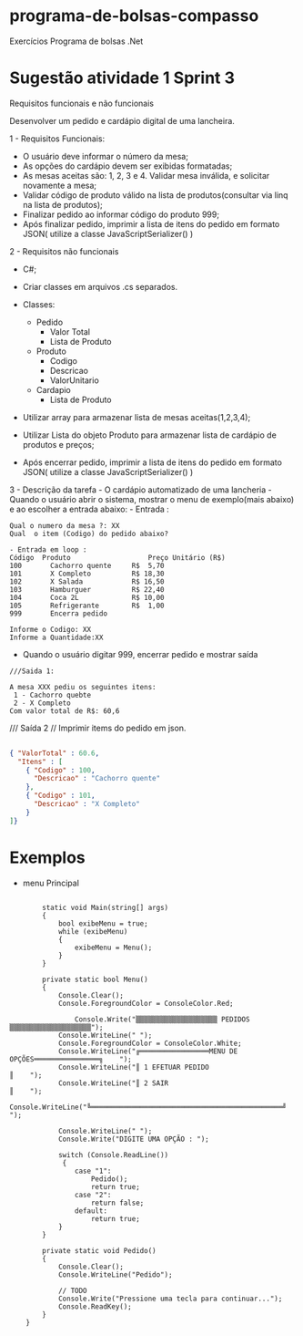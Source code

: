 # programa-de-bolsas-compasso
Exercícios Programa de bolsas .Net

 # Sugestão atividade 1 Sprint 3

Requisitos funcionais e não funcionais

Desenvolver um pedido e cardápio digital de uma lancheira.

1 - Requisitos Funcionais:

 * O usuário deve informar o número da mesa;
 * As opções do cardápio devem ser exibidas formatadas;
 * As mesas aceitas são: 1, 2, 3 e 4. Validar mesa inválida, e solicitar novamente a mesa;
 * Validar código de produto válido na lista de produtos(consultar via linq na lista de produtos);
 * Finalizar pedido ao informar código do produto 999;
 * Após finalizar pedido, imprimir a lista de itens do pedido em formato JSON( utilize a classe JavaScriptSerializer() )

2 - Requisitos não funcionais

  * C#;
  * Criar classes em arquivos .cs separados.
  * Classes:
    - Pedido
      - Valor Total
      - Lista de Produto
    - Produto
      - Codigo
      - Descricao
      - ValorUnitario      
    - Cardapio
      - Lista de Produto

  * Utilizar array para armazenar lista de mesas aceitas(1,2,3,4);
  * Utilizar Lista do objeto Produto para armazenar lista de cardápio de produtos e preços;
  * Após encerrar pedido, imprimir a lista de itens do pedido em formato JSON( utilize a classe JavaScriptSerializer() )


3 - Descrição da tarefa
    - O cardápio automatizado de uma lancheria
      - Quando o usuário abrir o sistema, mostrar o menu de exemplo(mais abaixo) e ao escolher a entrada abaixo:
      - Entrada :

```
Qual o numero da mesa ?: XX
Qual  o item (Codigo) do pedido abaixo? 

- Entrada em loop :
Código  Produto                   Preço Unitário (R$)
100       Cachorro quente     R$  5,70
101       X Completo          R$ 18,30
102       X Salada            R$ 16,50
103       Hamburguer          R$ 22,40
104       Coca 2L             R$ 10,00
105       Refrigerante        R$  1,00
999       Encerra pedido

Informe o Codigo: XX
Informe a Quantidade:XX

```
- Quando o usuário digitar 999, encerrar pedido e mostrar saída

```
///Saida 1:

A mesa XXX pediu os seguintes itens:
 1 - Cachorro quebte
 2 - X Completo
Com valor total de R$: 60,6

```
/// Saída 2
// Imprimir items do pedido em json. 

```json
          
{ "ValorTotal" : 60.6,
  "Itens" : [
    { "Codigo" : 100,
      "Descricao" : "Cachorro quente"
    },
    { "Codigo" : 101,
      "Descricao" : "X Completo"
    }    
]}

```
# Exemplos

- menu Principal

```
   
        static void Main(string[] args)
        {
            bool exibeMenu = true;
            while (exibeMenu)
            {
                exibeMenu = Menu();
            }
        }

        private static bool Menu()
        {
            Console.Clear();
            Console.ForegroundColor = ConsoleColor.Red;

                Console.Write("▒▒▒▒▒▒▒▒▒▒▒▒▒▒▒▒▒▒▒▒ PEDIDOS ▒▒▒▒▒▒▒▒▒▒▒▒▒▒▒▒▒▒▒▒");
            Console.WriteLine(" ");
            Console.ForegroundColor = ConsoleColor.White;
            Console.WriteLine("╔═════════════════MENU DE OPÇÕES════════════════╗    ");
            Console.WriteLine("║ 1 EFETUAR PEDIDO                              ║    ");
            Console.WriteLine("║ 2 SAIR                                        ║    ");
            Console.WriteLine("╚═══════════════════════════════════════════════╝    ");

            Console.WriteLine(" ");
            Console.Write("DIGITE UMA OPÇÃO : ");
            
            switch (Console.ReadLine())
             {
                case "1":
                    Pedido();
                    return true;
                case "2":
                    return false;
                default:
                    return true;
            }
        }

        private static void Pedido()
        {
            Console.Clear();
            Console.WriteLine("Pedido");

            // TODO
            Console.Write("Pressione uma tecla para continuar...");
            Console.ReadKey();
        } 
    }      

```
